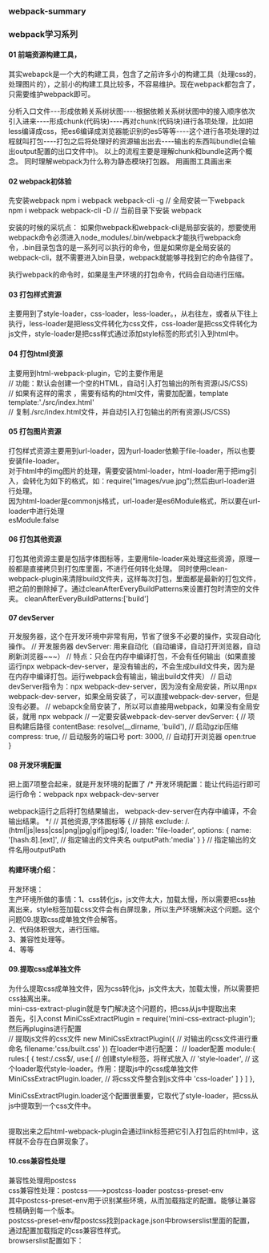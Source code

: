 ### webpack-summary
### webpack学习系列
#### 01 前端资源构建工具，
其实webapck是一个大的构建工具，包含了之前许多小的构建工具（处理css的，处理图片的），之前小的构建工具比较多，不容易维护。现在webpack都包含了，只需要维护webpack即可。

分析入口文件---形成依赖关系树状图----根据依赖关系树状图中的接入顺序依次引入进来----形成chunk(代码块)----再对chunk(代码块)进行各项处理，比如把less编译成css，把es6编译成浏览器能识别的es5等等----这个进行各项处理的过程就叫打包----打包之后将处理好的资源输出出去----输出的东西叫bundle(会输出output配置的出口文件中)。
以上的流程主要是理解chunk和bundle这两个概念。
同时理解webpack为什么称为静态模块打包器。
用画图工具画出来

#### 02 webpack初体验

先安装webpack
npm i webpack webpack-cli -g   // 全局安装一下webpack
npm i webpack webpack-cli -D  //  当前目录下安装 webpack

安装的时候的采坑点：
如果你webpack和webpack-cli是局部安装的，想要使用webpack命令必须进入node_modules/.bin/webpack才能执行webpack命令，.bin目录包含的是一系列可以执行的命令，但是如果你是全局安装的webpack-cli，就不需要进入bin目录，webpack就能够寻找到它的命令路径了。

执行webpack的命令时，如果是生产环境的打包命令，代码会自动进行压缩。

#### 03 打包样式资源
主要用到了style-loader，css-loader，less-loader。，从右往左，或者从下往上执行，less-loader是把less文件转化为css文件，css-loader是把css文件转化为js文件，style-loader是把css样式通过添加style标签的形式引入到html中。

#### 04 打包html资源
主要用到html-webpack-plugin，它的主要作用是<br>
// 功能：默认会创建一个空的HTML，自动引入打包输出的所有资源(JS/CSS)<br>
// 如果有这样的需求 ，需要有结构的html文件，需要加配置，template<br>
template:'./src/index.html'<br>
// 复制./src/index.html文件，并自动引入打包输出的所有资源(JS/CSS)<br>

#### 05 打包图片资源
打包样式资源主要用到url-loader，因为url-loader依赖于file-loader，所以也要安装file-loader。<br>
对于html中的img图片的处理，需要安装html-loader，html-loader用于把img引入，会转化为如下的格式，如：require(“images/vue.jpg”);然后由url-loader进行处理。<br>
因为html-loader是commonjs格式，url-loader是es6Module格式，所以要在url-loader中进行处理 <br>esModule:false

#### 06 打包其他资源
打包其他资源主要是包括字体图标等，主要用file-loader来处理这些资源，原理一般都是直接拷贝到打包库里面，不进行任何转化处理。
同时使用clean-webpack-plugin来清除build文件夹，这样每次打包，里面都是最新的打包文件，把之前的删除掉了。通过cleanAfterEveryBuildPatterns来设置打包时清空的文件夹。
cleanAfterEveryBuildPatterns:['build']

#### 07 devServer
开发服务器，这个在开发环境中非常有用，节省了很多不必要的操作，实现自动化操作。
// 开发服务器 devServer: 用来自动化（自动编译，自动打开浏览器，自动刷新浏览器~~~）
// 特点：只会在内存中编译打包，不会有任何输出（如果直接运行npx webpack-dev-server，是没有输出的，不会生成build文件夹，因为是在内存中编译打包。运行webpack会有输出，输出build文件夹）
// 启动devServer指令为：npx webpack-dev-server，因为没有全局安装，所以用npx webpack-dev-server，如果全局安装了，可以直接webpack-dev-server，但是没有必要。
// webapck全局安装了，所以可以直接用webpack，如果没有全局安装，就用 npx webpack
// 一定要安装webpack-dev-server
devServer: {
// 项目构建后路径
contentBase: resolve(__dirname, 'build'),
// 启动gzip压缩
compress: true,
// 启动服务的端口号
port: 3000,
// 自动打开浏览器
open:true
}

#### 08 开发环境配置
把上面7项整合起来，就是开发环境的配置了
/*
开发环境配置：能让代码运行即可
运行命令：webpack
npx webpack-dev-server

webpack运行之后将打包结果输出，
webpack-dev-server在内存中编译，不会输出结果。
*/
// 其他资源,字体图标等
{
// 排除
exclude: /\.(html|js|less|css|png|jpg|gif|jpeg)$/,
loader: 'file-loader',
options: {
name: '[hash:8].[ext]',
// 指定输出的文件夹名
outputPath:'media'
}
}
// 指定输出的文件名用outputPath

#### 构建环境介绍：
开发环境：<br>
生产环境所做的事情：1、css转化js，js文件太大，加载太慢，所以需要把css抽离出来，style标签加载css文件会有白屏现象，所以生产环境解决这个问题。这个问题09.提取css成单独文件会解答。<br>
2、代码体积很大，进行压缩。<br>
3、兼容性处理等。<br>
4、等等<br>

#### 09.提取css成单独文件
为什么提取css成单独文件，因为css转化js，js文件太大，加载太慢，所以需要把css抽离出来。<br>
mini-css-extract-plugin就是专门解决这个问题的，把css从js中提取出来<br>
首先，引入const MiniCssExtractPlugin = require('mini-css-extract-plugin');<br>
然后再plugins进行配置<br>
// 提取js文件的css文件
new MiniCssExtractPlugin({
// 对输出的css文件进行重命名
filename:'css/built.css'
})
在loader中进行配置：
// loader配置
module:{
rules:[
{
test:/\.css$/,
use:[
// 创建style标签，将样式放入
// 'style-loader',
// 这个loader取代style-loader。作用：提取js中的css成单独文件
MiniCssExtractPlugin.loader,
// 将css文件整合到js文件中
'css-loader'
]
}
]
},

MiniCssExtractPlugin.loader这个配置很重要，它取代了style-loader，把css从js中提取到一个css文件中。<br>
<link href="css/built.css" rel="stylesheet"><br>
提取出来之后html-webpack-plugin会通过link标签把它引入打包后的html中，这样就不会存在白屏现象了。

#### 10.css兼容性处理
兼容性处理用postcss<br>
css兼容性处理：postcss--->postcss-loader postcss-preset-env<br>
其中postcss-preset-env用于识别某些环境，从而加载指定的配置。能够让兼容性精确到每一个版本。<br>
postcss-preset-env帮postcss找到package.json中browserslist里面的配置，通过配置加载指定的css兼容性样式。<br>
browserslist配置如下：<br>

